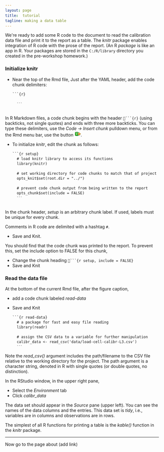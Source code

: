 ```yaml
---
layout: page
title:  tutorial
tagline: making a data table
---
```


We're ready to add some R code to the document to read the calibration data file and print it to the report as a table. The *knitr* package enables integration of R code with the prose of the report. (An R *package* is like an app in R. Your packages are stored in the `C:/R/library` directory you created in the pre-workshop homework.)

### Initialize knitr

- Near the top of the Rmd file, Just after the YAML header, add the code chunk delimiters: 

	<pre class="r"><code>```{r}
	
	<code>```</code>
	</code></pre>

In R Markdown files, a code chunk begins with the header ````{r}` (using backticks, not single quotes) and ends with three more backticks. You can type these delimiters, use the *Code -> Insert chunk* pulldown menu, or from the Rmd menu bar, use the button ![insert code chunk icon](../assets/images/insert-code-chunk-icon.png).

- To initialize *knitr*, edit the chunk as follows:  

	<pre class="r"><code>```{r setup}
	# load knitr library to access its functions
	library(knitr) 
	
	# set working directory for code chunks to match that of project
	opts_knit$set(root.dir = "../")
	
	# prevent code chunk output from being written to the report
	opts_chunk$set(include = FALSE)
	<code>```</code>
	</code></pre>

In the chunk header, *setup* is an arbitrary chunk label. If used, labels must be unique for every chunk. 

Comments in R code are delimited with a hashtag `#`. 

 - Save and Knit. 
 
You should find that the code chunk was printed to the report. To prevent this, set the include option to FALSE for this chunk, 
 
 - Change the chunk heading ````{r setup, include = FALSE}`  
 - Save and Knit 
 
 
 
### Read the data file

At the bottom of the current Rmd file, after the figure caption, 

- add a code chunk labeled *read-data* 
- Save and Knit 

	<pre class="r"><code>```{r read-data}
	# a package for fast and easy file reading
	library(readr)
	
	# assign the CSV data to a variable for further manipulation
	calibr_data <- read_csv('data/load-cell-calibr-L3.csv')
	<code>```</code></code></pre>

Note the *read_csv()* argument includes the path/filename to the CSV file relative to the working directory for the project. The path argument is a character string, denoted in R with single quotes (or double quotes, no distinction). 

In the RStudio window, in the upper right pane, 

- Select the *Environment* tab 
- Click *calibr_data*  

The data set should appear in the *Source* pane (upper left). You can see the names of the data columns and the entries. This data set is *tidy*, i.e., variables are in columns and observations are in rows.  

The simplest of all R functions for printing a table is the *kable()* function in the *knitr* package.  


 
 
 







--- 
Now go to the page about (add link)










